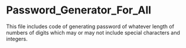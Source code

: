 # Password_Generator_For_All
This file includes code of generating password of  whatever length of numbers of digits which may or may not include special characters and integers. 
